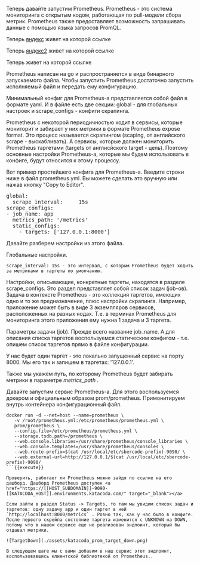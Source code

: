 Теперь давайте запустим Prometheus. Prometheus - это система мониторинга с открытым кодом, работающая по pull-модели сбора метрик. Prometheus также предоставляет возможность запрашивать данные с помощью языка запросов PromQL. 

Теперь <a href="https://ya.ru" target="_blank">яндекс</a> живет на которой ссылке

Теперь <a href="https://ya.ru" target="blank">яндекс2</a> живет на которой ссылке

Теперь <a href="https://ya.ru" target="_blank"></a> живет на которой ссылке


Prometheus написан на go и распространяется в виде бинарного запускаемого файла. Чтобы запустить Prometheus достаточно запустить исполняемый файл и передать ему конфигурацию. 

Минимальный конфиг для Prometheus-а представляется собой файл в формате yaml. И в файле есть две секции: global - для глобальных настроек и scrape_configs - конфиги скрапинга. 

Prometheus с некоторой периодичностью ходит в сервисы, которые мониторит и забирает у них метрики в формате Prometheus expose format. Это процесс называется скрапингом (scaping, от английского scrape - выскабливать). А сервисы, которые должен мониторить Prometheus таргетами (targets от англисйского target - цель). Поэтому основные настройки Prometheus-а, которые мы будем использовать в конфиге, будут относится к этому процессу.  

Вот пример простейшего конфига для Prometheus-a. Введите строки ниже в файл prometheus.yml. Вы можете сделать это вручную или нажав кнопку "Copy to Editor".

<pre class="file" data-filename="prometheus.yml" data-target="replace">
global:
  scrape_interval:     15s
scrape_configs:
- job_name: app
  metrics_path: '/metrics'
  static_configs:
    - targets: ['127.0.0.1:8000']
</pre>

Давайте разберем настройки из этого файла.

Глобальные настройки. 

    scrape_interval: 15s - это интервал, с которым Prometheus будет ходить за метриками в таргеты по умолчанию. 

Настройки, описывающие, конкретные таргеты, находятся в разделе scrape_configs. Это раздел представляет собой список задач (job-ов). Задача в контексте Prometheus - это коллекция таргетов, имеющих одно и то же предназначение, плюс настройки скрапинга. Например, приложение может быть в виде 3 экземпляров сервисов, расположенных на разных нодах. Т.е. в терминах Prometheus для мониторинга этого приложения ему нужна 1 задача и 3 таргета.  

Параметры задачи (job). Прежде всего название job_name. А для описания списка таргетов воспользуемся статическим конфигом - т.е. опишем список таргетов прямо в файле конфигурации. 

У нас будет один таргет - это локально запущенный сервис на порту 8000. Мы его так и запишем в таргетах: '127.0.0.1'. 

Также мы укажем путь, по которому Prometheus будет забирать метрики в параметре _metrics_path_ .

Давайте запустим сервис Prometheus-a. Для этого воспользуемся докером и официальным образом prom/prometheus. Примонитируем внутрь контейнера конфигурационный файл.

```
docker run -d --net=host --name=prometheus \
   -v /root/prometheus.yml:/etc/prometheus/prometheus.yml \
   prom/prometheus \
   --config.file=/etc/prometheus/prometheus.yml \
   --storage.tsdb.path=/prometheus \
   --web.console.libraries=/usr/share/prometheus/console_libraries \
   --web.console.templates=/usr/share/prometheus/consoles \
   --web.route-prefix=$(cat /usr/local/etc/sbercode-prefix)-9090/ \
   --web.external-url=http://127.0.0.1/$(cat /usr/local/etc/sbercode-prefix)-9090/
```{{execute}}

Проверить, работает ли Prometheus можно зайдя по ссылке на его дашборд. Дашборд Prometheus доступен <a href="https://[[HOST_SUBDOMAIN]]-9090-[[KATACODA_HOST]].environments.katacoda.com/" target="_blank"></a>

Если зайти в раздел Status -> Targets, то там мы увидим список задач и таргетов: одну задачу app и один таргет в ней `http://localhost:8000/metrics` . Ровно так, как у нас было в конфиге. После первого скрейпа состояние таргета изменится с UNKNOWN на DOWN, потому что в нашем сервисе еще не реализован эндпоинт, который бы отдавал метрики. 

![TargetDown](./assets/katacoda_prom_target_down.png)

В следующем шаге мы с вами добавим в наш сервис этот эндпоинт, воспользовавшись клиентской библиотекой от Prometheus..

